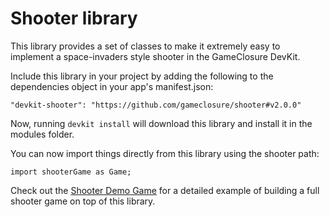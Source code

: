 # Shooter library

This library provides a set of classes to make it extremely easy
to implement a space-invaders style shooter in the GameClosure DevKit.

Include this library in your project by adding the following to
the dependencies object in your app's manifest.json:

```
"devkit-shooter": "https://github.com/gameclosure/shooter#v2.0.0"
```

Now, running `devkit install` will download this library and install
it in the modules folder.

You can now import things directly from this library using the shooter path:
```
import shooterGame as Game;
```

Check out the [Shooter Demo Game](https://github.com/gameclosure/demoShooter)
for a detailed example of building a full shooter game on top of this library.
